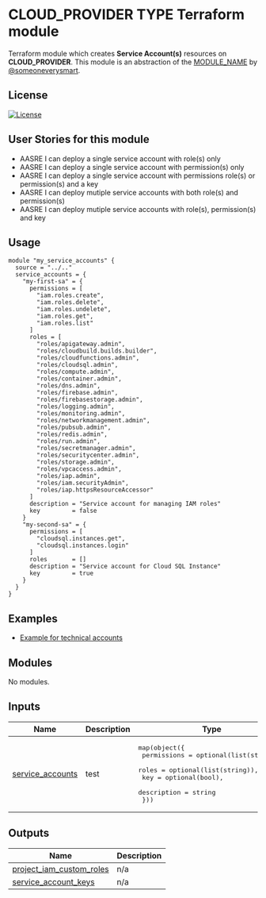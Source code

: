 # CLOUD_PROVIDER TYPE Terraform module

Terraform module which creates **Service Account(s)** resources on **CLOUD_PROVIDER**. This module is an abstraction of the [MODULE_NAME](https://github.com/a_great_module) by [@someoneverysmart](https://github.com/someoneverysmart).

## License

[![License](https://img.shields.io/badge/License-Apache_2.0-blue.svg)](https://opensource.org/licenses/Apache-2.0)

## User Stories for this module

- AASRE I can deploy a single service account with role(s) only
- AASRE I can deploy a single service account with permission(s) only
- AASRE I can deploy a single service account with permissions role(s) or permission(s) and a key
- AASRE I can deploy mutiple service accounts with both role(s) and permission(s)
- AASRE I can deploy mutiple service accounts with role(s), permission(s) and key

## Usage

```hcl
module "my_service_accounts" {
  source = "../.."
  service_accounts = {
    "my-first-sa" = {
      permissions = [
        "iam.roles.create",
        "iam.roles.delete",
        "iam.roles.undelete",
        "iam.roles.get",
        "iam.roles.list"
      ]
      roles = [
        "roles/apigateway.admin",
        "roles/cloudbuild.builds.builder",
        "roles/cloudfunctions.admin",
        "roles/cloudsql.admin",
        "roles/compute.admin",
        "roles/container.admin",
        "roles/dns.admin",
        "roles/firebase.admin",
        "roles/firebasestorage.admin",
        "roles/logging.admin",
        "roles/monitoring.admin",
        "roles/networkmanagement.admin",
        "roles/pubsub.admin",
        "roles/redis.admin",
        "roles/run.admin",
        "roles/secretmanager.admin",
        "roles/securitycenter.admin",
        "roles/storage.admin",
        "roles/vpcaccess.admin",
        "roles/iap.admin",
        "roles/iam.securityAdmin",
        "roles/iap.httpsResourceAccessor"
      ]
      description = "Service account for managing IAM roles"
      key         = false
    }
    "my-second-sa" = {
      permissions = [
        "cloudsql.instances.get",
        "cloudsql.instances.login"
      ]
      roles       = []
      description = "Service account for Cloud SQL Instance"
      key         = true
    }
  }
}
```

## Examples

- [Example for technical accounts](examples/example_for_technical_account/main.tf)

<!-- BEGIN_TF_DOCS -->
## Modules

No modules.

## Inputs

| Name | Description | Type | Default | Required |
|------|-------------|------|---------|:--------:|
| <a name="input_service_accounts"></a> [service\_accounts](#input\_service\_accounts) | test | <pre>map(object({<br>    permissions = optional(list(string)),<br>    roles       = optional(list(string)),<br>    key         = optional(bool),<br>    description = string<br>  }))</pre> | n/a | yes |

## Outputs

| Name | Description |
|------|-------------|
| <a name="output_project_iam_custom_roles"></a> [project\_iam\_custom\_roles](#output\_project\_iam\_custom\_roles) | n/a |
| <a name="output_service_account_keys"></a> [service\_account\_keys](#output\_service\_account\_keys) | n/a |
<!-- END_TF_DOCS -->
